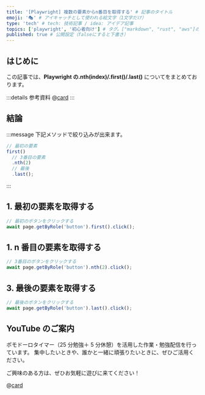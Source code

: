 ```yaml
---
title: '[Playwright] 複数の要素からn番目を取得する' # 記事のタイトル
emoji: '🎭' # アイキャッチとして使われる絵文字（1文字だけ）
type: 'tech' # tech: 技術記事 / idea: アイデア記事
topics: ['playwright', '初心者向け'] # タグ。["markdown", "rust", "aws"]のように指定する
published: true # 公開設定（falseにすると下書き）
---
```


## はじめに

この記事では、**Playwright の.nth(index)/.first()/.last()** についてをまとめております。

:::details 参考資料
@[card](https://gihyo.jp/book/2024/978-4-297-14220-9)
:::

## 結論

:::message
下記メソッドで絞り込みが出来ます。

```ts
// 最初の要素
first()
  // 3番目の要素
  .nth(2)
  // 最後
  .last();
```

:::

## 1. 最初の要素を取得する

```ts
// 最初のボタンをクリックする
await page.getByRole('button').first().click();
```

## 1. n 番目の要素を取得する

```ts
// 3番目のボタンをクリックする
await page.getByRole('button').nth(2).click();
```

## 3. 最後の要素を取得する

```ts
// 最後のボタンをクリックする
await page.getByRole('button').last().click();
```

## YouTube のご案内

ポモドーロタイマー（25 分勉強＋ 5 分休憩）を活用した作業・勉強配信を行っています。
集中したいときや、誰かと一緒に頑張りたいときに、ぜひご活用ください。

ご興味のある方は、ぜひお気軽に遊びに来てください！

@[card](https://www.youtube.com/@aew2sbee)
